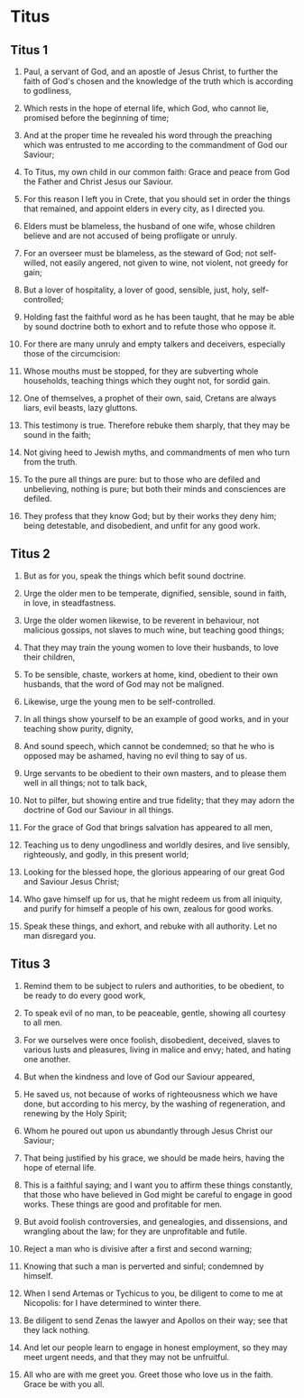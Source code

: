 # Titus

## Titus 1

1. Paul, a servant of God, and an apostle of Jesus Christ, to further the faith of God's chosen and the knowledge of the truth which is according to godliness,

2. Which rests in the hope of eternal life, which God, who cannot lie, promised before the beginning of time;

3. And at the proper time he revealed his word through the preaching which was entrusted to me according to the commandment of God our Saviour;

4. To Titus, my own child in our common faith: Grace and peace from God the Father and Christ Jesus our Saviour.

5. For this reason I left you in Crete, that you should set in order the things that remained, and appoint elders in every city, as I directed you.

6. Elders must be blameless, the husband of one wife, whose children believe and are not accused of being profligate or unruly.

7. For an overseer must be blameless, as the steward of God; not self-willed, not easily angered, not given to wine, not violent, not greedy for gain;

8. But a lover of hospitality, a lover of good, sensible, just, holy, self-controlled;

9. Holding fast the faithful word as he has been taught, that he may be able by sound doctrine both to exhort and to refute those who oppose it.

10. For there are many unruly and empty talkers and deceivers, especially those of the circumcision:

11. Whose mouths must be stopped, for they are subverting whole households, teaching things which they ought not, for sordid gain.

12. One of themselves, a prophet of their own, said, Cretans are always liars, evil beasts, lazy gluttons.

13. This testimony is true. Therefore rebuke them sharply, that they may be sound in the faith;

14. Not giving heed to Jewish myths, and commandments of men who turn from the truth.

15. To the pure all things are pure: but to those who are defiled and unbelieving, nothing is pure; but both their minds and consciences are defiled.

16. They profess that they know God; but by their works they deny him; being detestable, and disobedient, and unfit for any good work.

## Titus 2

1. But as for you, speak the things which befit sound doctrine.

2. Urge the older men to be temperate, dignified, sensible, sound in faith, in love, in steadfastness.

3. Urge the older women likewise, to be reverent in behaviour, not malicious gossips, not slaves to much wine, but teaching good things;

4. That they may train the young women to love their husbands, to love their children,

5. To be sensible, chaste, workers at home, kind, obedient to their own husbands, that the word of God may not be maligned.

6. Likewise, urge the young men to be self-controlled.

7. In all things show yourself to be an example of good works, and in your teaching show purity, dignity,

8. And sound speech, which cannot be condemned; so that he who is opposed may be ashamed, having no evil thing to say of us.

9. Urge servants to be obedient to their own masters, and to please them well in all things; not to talk back,

10. Not to pilfer, but showing entire and true fidelity; that they may adorn the doctrine of God our Saviour in all things.

11. For the grace of God that brings salvation has appeared to all men,

12. Teaching us to deny ungodliness and worldly desires, and live sensibly, righteously, and godly, in this present world;

13. Looking for the blessed hope, the glorious appearing of our great God and Saviour Jesus Christ;

14. Who gave himself up for us, that he might redeem us from all iniquity, and purify for himself a people of his own, zealous for good works.

15. Speak these things, and exhort, and rebuke with all authority. Let no man disregard you.

## Titus 3

1. Remind them to be subject to rulers and authorities, to be obedient, to be ready to do every good work,

2. To speak evil of no man, to be peaceable, gentle, showing all courtesy to all men.

3. For we ourselves were once foolish, disobedient, deceived, slaves to various lusts and pleasures, living in malice and envy; hated, and hating one another.

4. But when the kindness and love of God our Saviour appeared,

5. He saved us, not because of works of righteousness which we have done, but according to his mercy, by the washing of regeneration, and renewing by the Holy Spirit;

6. Whom he poured out upon us abundantly through Jesus Christ our Saviour;

7. That being justified by his grace, we should be made heirs, having the hope of eternal life.

8. This is a faithful saying; and I want you to affirm these things constantly, that those who have believed in God might be careful to engage in good works. These things are good and profitable for men.

9. But avoid foolish controversies, and genealogies, and dissensions, and wrangling about the law; for they are unprofitable and futile.

10. Reject a man who is divisive after a first and second warning;

11. Knowing that such a man is perverted and sinful; condemned by himself.

12. When I send Artemas or Tychicus to you, be diligent to come to me at Nicopolis: for I have determined to winter there.

13. Be diligent to send Zenas the lawyer and Apollos on their way; see that they lack nothing.

14. And let our people learn to engage in honest employment, so they may meet urgent needs, and that they may not be unfruitful.

15. All who are with me greet you. Greet those who love us in the faith. Grace be with you all.